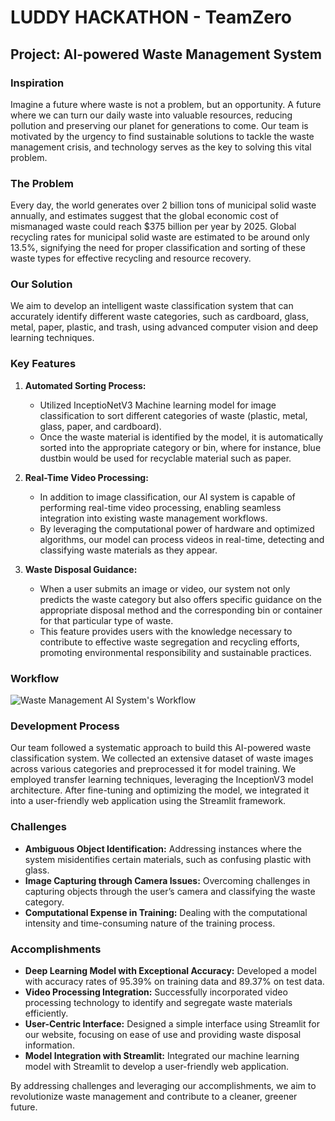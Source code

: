 # LUDDY HACKATHON - TeamZero

## Project: AI-powered Waste Management System

### Inspiration
Imagine a future where waste is not a problem, but an opportunity. A future where we can turn our daily waste into valuable resources, reducing pollution and preserving our planet for generations to come. Our team is motivated by the urgency to find sustainable solutions to tackle the waste management crisis, and technology serves as the key to solving this vital problem.

### The Problem
Every day, the world generates over 2 billion tons of municipal solid waste annually, and estimates suggest that the global economic cost of mismanaged waste could reach $375 billion per year by 2025. Global recycling rates for municipal solid waste are estimated to be around only 13.5%, signifying the need for proper classification and sorting of these waste types for effective recycling and resource recovery.

### Our Solution
We aim to develop an intelligent waste classification system that can accurately identify different waste categories, such as cardboard, glass, metal, paper, plastic, and trash, using advanced computer vision and deep learning techniques.

### Key Features
1. **Automated Sorting Process:**
   - Utilized InceptioNetV3 Machine learning model for image classification to sort different categories of waste (plastic, metal, glass, paper, and cardboard).
   - Once the waste material is identified by the model, it is automatically sorted into the appropriate category or bin, where for instance, blue dustbin would be used for recyclable material such as paper.
   
2. **Real-Time Video Processing:**
   - In addition to image classification, our AI system is capable of performing real-time video processing, enabling seamless integration into existing waste management workflows.
   - By leveraging the computational power of hardware and optimized algorithms, our model can process videos in real-time, detecting and classifying waste materials as they appear.
   
3. **Waste Disposal Guidance:**
   - When a user submits an image or video, our system not only predicts the waste category but also offers specific guidance on the appropriate disposal method and the corresponding bin or container for that particular type of waste.
   - This feature provides users with the knowledge necessary to contribute to effective waste segregation and recycling efforts, promoting environmental responsibility and sustainable practices.

### Workflow
![Waste Management AI System's Workflow](workflow_image_link)

### Development Process
Our team followed a systematic approach to build this AI-powered waste classification system. We collected an extensive dataset of waste images across various categories and preprocessed it for model training. We employed transfer learning techniques, leveraging the InceptionV3 model architecture. After fine-tuning and optimizing the model, we integrated it into a user-friendly web application using the Streamlit framework.

### Challenges
- **Ambiguous Object Identification:** Addressing instances where the system misidentifies certain materials, such as confusing plastic with glass.
- **Image Capturing through Camera Issues:** Overcoming challenges in capturing objects through the user’s camera and classifying the waste category.
- **Computational Expense in Training:** Dealing with the computational intensity and time-consuming nature of the training process.

### Accomplishments
- **Deep Learning Model with Exceptional Accuracy:** Developed a model with accuracy rates of 95.39% on training data and 89.37% on test data.
- **Video Processing Integration:** Successfully incorporated video processing technology to identify and segregate waste materials efficiently.
- **User-Centric Interface:** Designed a simple interface using Streamlit for our website, focusing on ease of use and providing waste disposal information.
- **Model Integration with Streamlit:** Integrated our machine learning model with Streamlit to develop a user-friendly web application.

By addressing challenges and leveraging our accomplishments, we aim to revolutionize waste management and contribute to a cleaner, greener future.
